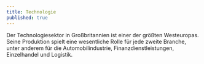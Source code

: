```yaml
---
title: Technologie
published: true
---
```


Der Technologiesektor in Großbritannien ist einer der größten Westeuropas. Seine Produktion spielt eine wesentliche Rolle für jede zweite Branche, unter anderem für die Automobilindustrie, Finanzdienstleistungen, Einzelhandel und Logistik.
